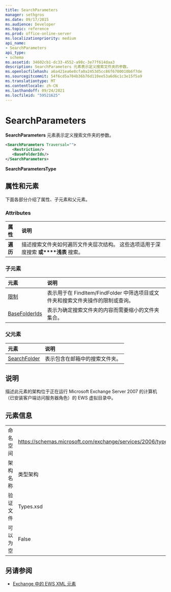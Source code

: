 ```yaml
---
title: SearchParameters
manager: sethgros
ms.date: 09/17/2015
ms.audience: Developer
ms.topic: reference
ms.prod: office-online-server
ms.localizationpriority: medium
api_name:
- SearchParameters
api_type:
- schema
ms.assetid: 34602cb1-dc33-4552-a98c-3e77f614daa3
description: SearchParameters 元素表示定义搜索文件夹的参数。
ms.openlocfilehash: a6a421ea6e8cfa0a2453d5cc86f6780010b6f7de
ms.sourcegitcommit: 54f6cd5a704b36b76d110ee53a6d6c1c3e15f5a9
ms.translationtype: MT
ms.contentlocale: zh-CN
ms.lasthandoff: 09/24/2021
ms.locfileid: "59521625"
---
```

# <a name="searchparameters"></a>SearchParameters

**SearchParameters** 元素表示定义搜索文件夹的参数。 
  
```xml
<SearchParameters Traversal="">
   <Restriction/>
   <BaseFolderIds/>
</SearchParameters>
```

 **SearchParametersType**
## <a name="attributes-and-elements"></a>属性和元素

下面各部分介绍了属性、子元素和父元素。
  
### <a name="attributes"></a>Attributes

|**属性**|**说明**|
|:-----|:-----|
|**遍历** <br/> |描述搜索文件夹如何遍历文件夹层次结构。 这些选项适用于深度搜索 **或****浅表** 搜索。  <br/> |
   
### <a name="child-elements"></a>子元素

|**元素**|**说明**|
|:-----|:-----|
|[限制](restriction.md) <br/> |表示用于在 FindItem/FindFolder 中筛选项目或文件夹和搜索文件夹操作的限制或查询。  <br/> |
|[BaseFolderIds](basefolderids.md) <br/> |表示为确定搜索文件夹的内容而需要缩小的文件夹集合。  <br/> |
   
### <a name="parent-elements"></a>父元素

|**元素**|**说明**|
|:-----|:-----|
|[SearchFolder](searchfolder.md) <br/> |表示包含在邮箱中的搜索文件夹。  <br/> |
   
## <a name="remarks"></a>说明

描述此元素的架构位于正在运行 Microsoft Exchange Server 2007 的计算机（已安装客户端访问服务器角色）的 EWS 虚拟目录中。
  
## <a name="element-information"></a>元素信息

|||
|:-----|:-----|
|命名空间  <br/> |https://schemas.microsoft.com/exchange/services/2006/types  <br/> |
|架构名称  <br/> |类型架构  <br/> |
|验证文件  <br/> |Types.xsd  <br/> |
|可以为空  <br/> |False  <br/> |
   
## <a name="see-also"></a>另请参阅



- [Exchange 中的 EWS XML 元素](ews-xml-elements-in-exchange.md)

